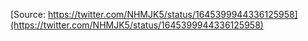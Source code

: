 [Source: https://twitter.com/NHMJK5/status/1645399944336125958](https://twitter.com/NHMJK5/status/1645399944336125958)